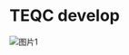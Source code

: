 # TEQC develop
![图片1](https://github.com/Withoutwaxwqy/Daily-Record/assets/42163472/762d6ed1-a870-4f48-a6fd-378e634926d6)
